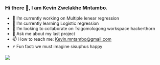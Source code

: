 ### Hi there 👋, I am Kevin Zwelakhe Mntambo.

<!--
**Bubbablack/Bubbablack** is a ✨ _special_ ✨ repository because its `README.md` (this file) appears on your GitHub profile.

Here are some ideas to get you started:
-->

- 🔭 I’m currently working on Multiple lenear regression
- 🌱 I’m currently learning Logistic regression
- 👯 I’m looking to collaborate on Tsigomologong workspace hackerthorn
- 💬 Ask me about my last project
- 📫 How to reach me: Kevin.mntambo@gmail.com
- ⚡ Fun fact: we must imagine sisuphus happy

<img src ='https://github-readme-stats.vercel.app/api?username=Bubbablack&&show_icons=true&title_color=ffffff&icon_color=bb2acf&text_color=daf7dc&bg_color=0d1117' >
